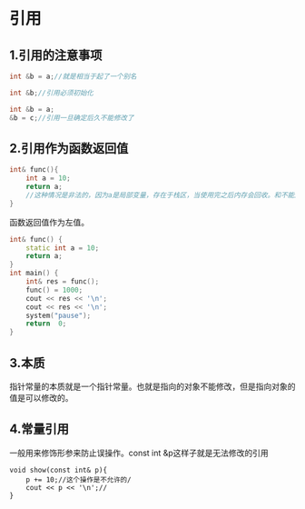 # 引用

## 1.引用的注意事项

```c++
int &b = a;//就是相当于起了一个别名

int &b;//引用必须初始化

int &b = a;
&b = c;//引用一旦确定后久不能修改了
```



## 2.引用作为函数返回值

```c++
int& func(){
	int a = 10;
	return a;
	//这种情况是非法的，因为a是局部变量，存在于栈区，当使用完之后内存会回收。和不能返回局部变量的地址是一个含义
}
```



 函数返回值作为左值。

```c++
int& func() {
	static int a = 10;
	return a;
}
int main() {
	int& res = func();
	func() = 1000;
	cout << res << '\n';
	cout << res << '\n';
	system("pause");
	return  0;
}
```



## 3.本质

指针常量的本质就是一个指针常量。也就是指向的对象不能修改，但是指向对象的值是可以修改的。



## 4.常量引用

一般用来修饰形参来防止误操作。const int &p这样子就是无法修改的引用

```
void show(const int& p){
	p += 10;//这个操作是不允许的/
	cout << p << '\n';//
}
```



